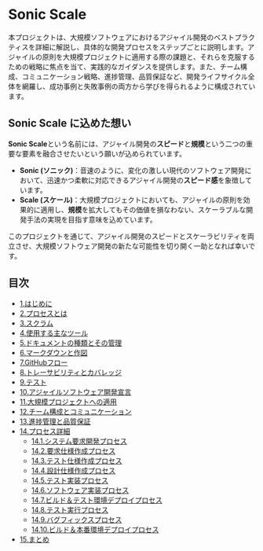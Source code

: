# Sonic Scale

本プロジェクトは、大規模ソフトウェアにおけるアジャイル開発のベストプラクティスを詳細に解説し、具体的な開発プロセスをステップごとに説明します。アジャイルの原則を大規模プロジェクトに適用する際の課題と、それらを克服するための戦略に焦点を当て、実践的なガイダンスを提供します。また、チーム構成、コミュニケーション戦略、進捗管理、品質保証など、開発ライフサイクル全体を網羅し、成功事例と失敗事例の両方から学びを得られるように構成されています。

## Sonic Scale に込めた想い

**Sonic Scale**という名前には、アジャイル開発の**スピード**と**規模**という二つの重要な要素を融合させたいという願いが込められています。

*   **Sonic (ソニック)**：音速のように、変化の激しい現代のソフトウェア開発において、迅速かつ柔軟に対応できるアジャイル開発の**スピード感**を象徴しています。
*   **Scale (スケール)**：大規模プロジェクトにおいても、アジャイルの原則を効果的に適用し、**規模**を拡大してもその価値を損なわない、スケーラブルな開発手法の実現を目指す意味を込めています。

このプロジェクトを通じて、アジャイル開発のスピードとスケーラビリティを両立させ、大規模ソフトウェア開発の新たな可能性を切り開く一助となれば幸いです。


## 目次
- [1.はじめに](doc/1.はじめに.md)
- [2.プロセスとは](doc/2.プロセスとは.md)
- [3.スクラム](doc/3.スクラム.md)
- [4.使用する主なツール](doc/4.使用する主なツール.md)
- [5.ドキュメントの種類とその管理](doc/5.ドキュメントの種類とその管理.md)
- [6.マークダウンと作図](doc/6.マークダウンと作図.md)
- [7.GitHubフロー](doc/7.GitHubフロー.md)
- [8.トレーサビリティとカバレッジ](doc/8.トレーサビリティとカバレッジ.md)
- [9.テスト](doc/9.テスト.md)
- [10.アジャイルソフトウェア開発宣言](doc/10.アジャイルソフトウェア開発宣言.md)
- [11.大規模プロジェクトへの適用](doc/11.大規模プロジェクトへの適用.md)
- [12.チーム構成とコミュニケーション](doc/12.チーム構成とコミュニケーション.md)
- [13.進捗管理と品質保証](doc/13.進捗管理と品質保証.md)
- [14.プロセス詳細](doc/14.プロセス詳細.md)
  - [14.1.システム要求開発プロセス](doc/14.1.システム要求開発プロセス.md)
  - [14.2.要求仕様作成プロセス](doc/14.2.要求仕様作成プロセス.md)
  - [14.3.テスト仕様作成プロセス](doc/14.3.テスト仕様作成プロセス.md)
  - [14.4.設計仕様作成プロセス](doc/14.4.設計仕様作成プロセス.md)
  - [14.5.テスト実装プロセス](doc/14.5.テスト実装プロセス.md)
  - [14.6.ソフトウェア実装プロセス](doc/14.6.ソフトウェア実装プロセス.md)
  - [14.7.ビルド＆テスト環境デプロイプロセス](doc/14.7.ビルド＆テスト環境デプロイプロセス.md)
  - [14.8.テスト実行プロセス](doc/14.8.テスト実行プロセス.md)
  - [14.9.バグフィックスプロセス](doc/14.9.バグフィックスプロセス.md)
  - [14.10.ビルド＆本番環境デプロイプロセス](doc/14.10.ビルド＆本番環境デプロイプロセス.md)
- [15.まとめ](doc/15.まとめ.md)
